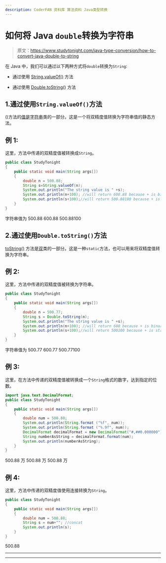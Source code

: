 ```yaml
---
description: CoderFAN 资料库 算法资料 Java类型转换
---
```


# 如何将 Java `double`转换为字符串

> 原文：<https://www.studytonight.com/java-type-conversion/how-to-convert-java-double-to-string>

在 Java 中，我们可以通过以下两种方式将`double`转换为`String`:

*   通过使用 [String.valueOf()](https://www.studytonight.com/java/string-class-functions.php) 方法

*   通过使用 [Double.toString()](https://www.studytonight.com/java-wrapper-class/java-double-tostringdouble-d-method) 方法

## 1.通过使用`String.valueOf()`方法

()方法的[值是](https://www.studytonight.com/java/string-class-functions.php)[字符串](https://www.studytonight.com/java/string-handling-in-java.php)类的一部分。这是一个将双精度值转换为字符串值的静态方法。

## 例 1:

这里，方法中传递的双精度值被转换成`String`。

```java
public class StudyTonight
{  
	public static void main(String args[])
	{  
		double n = 500.88;  
		String s=String.valueOf(n); 
		System.out.println("The string value is " +s);
		System.out.println(n+100); //will return 600.88 because + is binary plus operator 
		System.out.println(s+100);//will return 500.88100 because + is string concatenation operator  
	}
}
```

字符串值为 500.88
600.88
500.88100

## 2.通过使用`Double.toString()`方法

[toString()](https://www.studytonight.com/java-wrapper-class/java-double-tostringdouble-d-method) 方法是[双](https://www.studytonight.com/java/wrapper-class.php)类的一部分。这是一种`static`方法，也可以用来将双精度值转换为字符串。

## 例 2:

这里，方法中传递的双精度值被转换为字符串。

```java
public class StudyTonight
{  
	public static void main(String args[])
	{  
		double n = 500.77;  
		String s = Double.toString(n); 
		System.out.println("The string value is " +s);
		System.out.println(n+100); //will return 600 because + is binary plus operator 
		System.out.println(s+100);//will return 500100 because + is string concatenation operator  
	}
}
```

字符串值为 500.77
600.77
500.77100

## 例 3:

这里，在方法中传递的双精度值被转换成一个`String`格式的数字，达到指定的位数。

```java
import java.text.DecimalFormat;
public class StudyTonight
{  
	public static void main(String args[])
	{  
		double num = 500.88;  
		System.out.println(String.format ("%f", num));
		System.out.println(String.format ("%.9f", num));
		DecimalFormat decimalFormat = new DecimalFormat("#,##0.000000");
		String numberAsString = decimalFormat.format(num);
		System.out.println(numberAsString);
	}
}
```

500.88 万
500.88 万
500.88 万

## 例 4:

这里，方法中传递的双精度值使用连接转换为`String`。

```java
public class StudyTonight
{  
	public static void main(String args[])
	{  
		double num = 500.88;  
		String s = num+""; //concat
		System.out.println(s);
	}
}
```

500.88

* * *

* * *